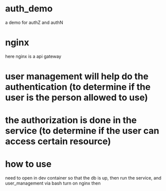# auth_demo

a demo for authZ and authN

# nginx

here nginx is a api gateway

# user management will help do the authentication (to determine if the user is the person allowed to use)

# the authorization is done in the service (to determine if the user can access certain resource)

# how to use

need to open in dev container so that the db is up, then run the service, and user_management via bash
turn on nginx then
